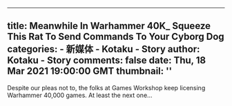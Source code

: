 
---
title: Meanwhile In Warhammer 40K_ Squeeze This Rat To Send Commands To Your Cyborg Dog
categories: 
    - 新媒体
    - Kotaku - Story
author: Kotaku - Story
comments: false
date: Thu, 18 Mar 2021 19:00:00 GMT
thumbnail: ''
---

<div>   
Despite our pleas not to, the folks at Games Workshop keep licensing Warhammer 40,000 games. At least the next one…  
</div>
            